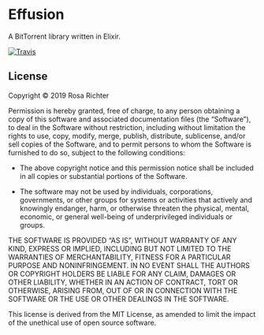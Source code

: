 # Effusion

A BitTorrent library written in Elixir.

[![Travis](https://img.shields.io/travis/Cantido/effusion.svg?style=for-the-badge)](https://travis-ci.org/Cantido/effusion)

## License

Copyright © 2019 Rosa Richter

Permission is hereby granted, free of charge, to any person obtaining a copy
of this software and associated documentation files (the “Software”),
to deal in the Software without restriction, including without limitation
the rights to use, copy, modify, merge, publish, distribute, sublicense,
and/or sell copies of the Software, and to permit persons to whom the Software
is furnished to do so, subject to the following conditions:


* The above copyright notice and this permission notice shall be included in
all copies or substantial portions of the Software.

* The software may not be used by individuals, corporations, governments, or
other groups for systems or activities that actively and knowingly endanger,
harm, or otherwise threaten the physical, mental, economic, or general
well-being of underprivileged individuals or groups.


THE SOFTWARE IS PROVIDED “AS IS”, WITHOUT WARRANTY OF ANY KIND, EXPRESS OR
IMPLIED, INCLUDING BUT NOT LIMITED TO THE WARRANTIES OF MERCHANTABILITY,
FITNESS FOR A PARTICULAR PURPOSE AND NONINFRINGEMENT.
IN NO EVENT SHALL THE AUTHORS OR COPYRIGHT HOLDERS BE LIABLE FOR ANY CLAIM,
DAMAGES OR OTHER LIABILITY, WHETHER IN AN ACTION OF CONTRACT, TORT OR
OTHERWISE, ARISING FROM, OUT OF OR IN CONNECTION WITH THE SOFTWARE OR THE USE
OR OTHER DEALINGS IN THE SOFTWARE.

This license is derived from the MIT License, as amended to limit the impact
of the unethical use of open source software.

